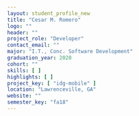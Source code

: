 ```yaml
---
layout: student_profile_new
title: "Cesar M. Romero"
logo: ""
header: ""
project_role: "Developer"
contact_email: ""
major: "I.T., Conc. Software Development"
graduation_year: 2020
cohort: ""
skills: [ ]
highlights: [ ]
project_key: [ "idg-mobile" ]
location: "Lawrenceville, GA"
website: ""
semester_key: "fa18"
---
```

